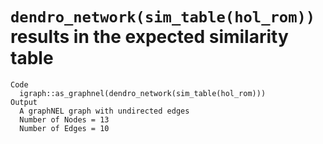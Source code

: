 # `dendro_network(sim_table(hol_rom))` results in the expected similarity table

    Code
      igraph::as_graphnel(dendro_network(sim_table(hol_rom)))
    Output
      A graphNEL graph with undirected edges
      Number of Nodes = 13 
      Number of Edges = 10 

